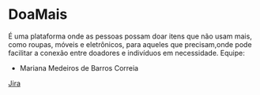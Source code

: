 # DoaMais
É uma plataforma onde as pessoas possam doar itens que não usam mais, como roupas, móveis e eletrônicos, para aqueles que precisam,onde pode facilitar a conexão entre doadores e indivíduos em necessidade.
Equipe:
- Mariana Medeiros de Barros Correia

[Jira](https://mmbc.atlassian.net/jira/software/projects/DOA/boards/1)

